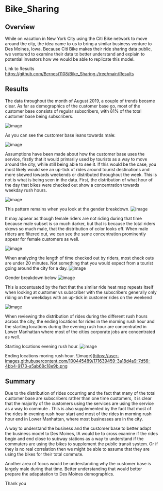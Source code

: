 # Bike_Sharing
## Overview
While on vacation in New York City using the Citi Bike network to move around the city, the idea came to us to bring a similar business venture to Des Moines, Iowa. Because Citi Bike makes their ride sharing data public, we ventured to examine their data to better understand and explain to potential investors how we would be able to  replicate this model.

Link to Results  https://github.com/Bernest1108/Bike_Sharing-/tree/main/Results

## Results
The data throughout the month of August 2019, a couple of trends became clear.
As far as demographics of the customer base go, most of the customer base consists of regular subscribers, with 81% of the total customer base being subscribers.

![image](https://user-images.githubusercontent.com/100445489/171635874-baa62035-926b-4857-b4f1-390faebb9603.png)


As you can see the customer base leans towards male: 

![image](https://user-images.githubusercontent.com/100445489/171636139-0559c6ba-b3d0-45d0-82cf-928806898707.png)

Assumptions have been made about how the customer base uses the service, firstly that it would primarily used by tourists as a way to move around the city, while still being able to see it. If this would be the case, you most likely would see an up-tick of rides around tourist destinations and more skewed towards weekends or distributed throughout the week. This is not is what is being seen in the data. First, the distribution of what hour of the day that bikes were checked out show a concentration towards weekday rush hours.

![image](https://user-images.githubusercontent.com/100445489/171637280-c6ca4f3a-5bdc-479a-bf19-8ceb5a18ae1c.png)


This pattern remains when you look at the gender breakdown.
![image](https://user-images.githubusercontent.com/100445489/171637549-c6ac86b4-bdf5-4c3e-adc0-61a2ad6b6e74.png)


It may appear as though female riders are not riding during that time because male subset is so much darker, but that is because the total riders skews so much male, that the distribution of color looks off. When male riders are filtered out, we can see the same concentration prominently appear for female customers as well.

![image](https://user-images.githubusercontent.com/100445489/171637838-1c4117bd-a61b-4c17-8d8c-dce5a97717a4.png)


When analyzing the length of time checked out by riders, most check outs are under 20 minutes. Not something that you would expect from a tourist going around the city for a day.
![image](https://user-images.githubusercontent.com/100445489/171638305-82795f67-d2b4-4155-b011-600d82168ac4.png)

Gender breakdown below
![image](https://user-images.githubusercontent.com/100445489/171638731-53f846c2-b024-4268-8375-7d9c2247845b.png)


This is accentuated by the fact that the similar ride heat map repeats itself when looking at customer vs subscriber with the subscribers generally only riding on the weekdays with an up-tick in customer rides on the weekend

![image](https://user-images.githubusercontent.com/100445489/171639017-6ac8bef0-94bd-4f9c-835a-c0447c9f40e4.png)



When reviewing the distribution of rides during the different rush hours across the city, the ending locations for rides in the morning rush hour and the starting locations during the evening rush hour are concentrated in Lower Manhattan where most of the cities corporate jobs are concentrated as well.

Starting locations evening rush hour.
![image](https://user-images.githubusercontent.com/100445489/171639258-2a0274fd-0f9b-41e8-a76c-c20c110d1e2b.png)

Ending locations moring rush hour.
![image](https://user-images.githubusercontent.com/100445489/171639459-3a18d4a9-7d56-4bb4-9173-a5ab68c18e9b.png



## Summary
Due to the distribution of rides occurring and the fact that many of the total customer base are subscribers rather than one time customers, it is clear that the majority of the customers using the services are using the service as a way to commute . This is also supplemented by the fact that most of the rides in evening rush hour start and most of the rides in morning rush hour end in Lower Manhattan, where most businesses are in the city. 

A way to understand the business and the customer base to better adapt the business model to Des Moines, IA would be to cross examine if the rides begin and end close to subway stations as a way to understand if the commuters are using the bikes to supplement the public transit system. Or if they is no real correlation then we might be able to assume that they are using the bikes for their total commute. 

Another area of focus would be understanding why the customer base is largely male during that time. Better understanding that would better prepare the adapatation to Des Moines demographics. 

Thank you









